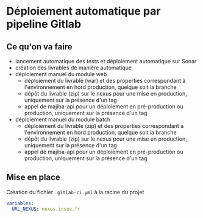 # Déploiement automatique par pipeline Gitlab

## Ce qu'on va faire

- lancement automatique des tests et déploiement automatique sur Sonar
- création des livrables de manière automatique
- déploiement manuel du module web
  - déploiement du livrable (war) et des properties correspondant à l'environnement en hord production, quelque soit la branche
  - dépôt du livrable (zip) sur le nexus pour une mise en production, uniquement sur la présence d'un tag
  - appel de majiba-api pour un déploiement en pré-production ou production, uniquement sur la présence d'un tag
- déploiement manuel du module batch
  - déploiement du livrable (zip) et des properties correspondant à l'environnement en hord production, quelque soit la branche
  - dépôt du livrable (zip) sur le nexus pour une mise en production, uniquement sur la présence d'un tag
  - appel de majiba-api pour un déploiement en pré-production ou production, uniquement sur la présence d'un tag

## Mise en place

Création du fichier `.gitlab-ci.yml` à la racine du projet

```yml
variables:
  URL_NEXUS: nexus.insee.fr
```
